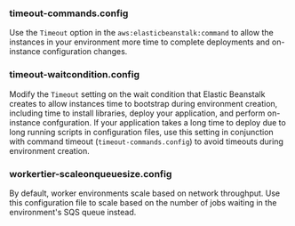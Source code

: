 ### timeout-commands.config
Use the `Timeout` option in the `aws:elasticbeanstalk:command` to allow the instances in your environment more time to complete deployments and on-instance configuration changes.

### timeout-waitcondition.config
Modify the `Timeout` setting on the wait condition that Elastic Beanstalk creates to allow instances time to bootstrap during environment creation, including time to install libraries, deploy your application, and perform on-instance confguration. If your application takes a long time to deploy due to long running scripts in configuration files, use this setting in conjunction with command timeout (`timeout-commands.config`) to avoid timeouts during environment creation.

### workertier-scaleonqueuesize.config
By default, worker environments scale based on network throughput. Use this configuration file to scale based on the number of jobs waiting in the environment's SQS queue instead.